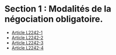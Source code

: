 # Section 1 : Modalités de la négociation obligatoire.

* [Article L2242-1](./LEGIARTI000031086425.md)
* [Article L2242-2](./LEGIARTI000031086417.md)
* [Article L2242-3](./LEGIARTI000006901753.md)
* [Article L2242-4](./LEGIARTI000006901754.md)
